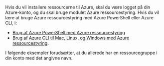 
Hvis du vil installere ressourcerne til Azure, skal du være logget på din Azure-konto, og du skal bruge modulet Azure ressourcestyring. Hvis du vil lære at bruge Azure ressourcestyring med Azure PowerShell eller Azure CLI, i:

- [Brug af Azure PowerShell med Azure ressourcestyring](../articles/powershell-azure-resource-manager.md)
- [Brug af Azure CLI til Mac, Linux, og Windows med Azure ressourcestyring](../articles/xplat-cli-azure-resource-manager.md).

I følgende eksempler forudsætter, at du allerede har en ressourcegruppe i din konto med det angivne navn. 
